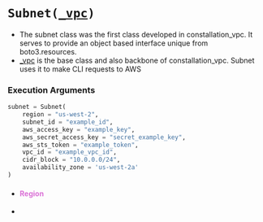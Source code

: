 # <code>Subnet(<span style="color: #DA70D6;">[_vpc]("_vpc.md")</span>)</code>
- The subnet class was the first class developed in constallation_vpc. It serves to provide an object based interface unique from boto3.resources.
- [_vpc]("_vpc.md") is the base class and also backbone of constallation_vpc. Subnet uses it to make CLI requests to AWS
### Execution Arguments
```python
subnet = Subnet(
    region = "us-west-2",
    subnet_id = "example_id",
    aws_access_key = "example_key",
    aws_secret_access_key = "secret_example_key",
    aws_sts_token = "example_token",
    vpc_id = "example_vpc_id",
    cidr_block = "10.0.0.0/24",
    availability_zone = 'us-west-2a'
)
```
- #### <span style="color: #DA70D6;">**Region**</span>
- 